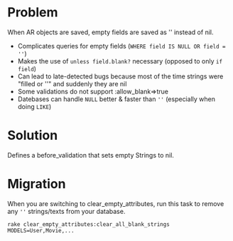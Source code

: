 Problem
=======
When AR objects are saved, empty fields are saved as '' instead of nil.

 - Complicates queries for empty fields (`WHERE field IS NULL OR field = ''`)
 - Makes the use of `unless field.blank?` necessary (opposed to only `if field`)
 - Can lead to late-detected bugs because most of the time strings were "filled or ''" and suddenly they are nil
 - Some validations do not support :allow_blank=>true
 - Datebases can handle `NULL` better & faster than `''` (especially when doing `LIKE`)

Solution
========
Defines a before_validation that sets empty Strings to nil.

Migration
=========
When you are switching to clear_empty_attributes, run this task
to remove any `''` strings/texts from your database.

    rake clear_empty_attributes:clear_all_blank_strings MODELS=User,Movie,...